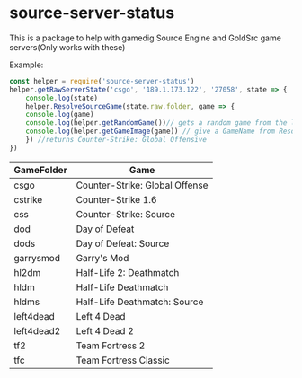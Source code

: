 # source-server-status

This is a package to help with gamedig Source Engine and GoldSrc game servers(Only works with these)

Example:
```javascript
const helper = require('source-server-status')
helper.getRawServerState('csgo', '189.1.173.122', '27058', state => {
	console.log(state)
	helper.ResolveSourceGame(state.raw.folder, game => {
	console.log(game)
	console.log(helper.getRandomGame())// gets a random game from the list
	console.log(helper.getGameImage(game)) // give a GameName from ResolveSourceGame and gives an icon from the game
	}) //returns Counter-Strike: Global Offensive
})

```

| GameFolder | Game 
|---|---
| csgo | Counter-Strike: Global Offense
| cstrike | Counter-Strike 1.6
| css | Counter-Strike: Source
| dod | Day of Defeat
| dods | Day of Defeat: Source
| garrysmod | Garry's Mod
| hl2dm | Half-Life 2: Deathmatch
| hldm  | Half-Life Deathmatch
| hldms | Half-Life Deathmatch: Source
| left4dead | Left 4 Dead
| left4dead2 | Left 4 Dead 2
| tf2 | Team Fortress 2
| tfc | Team Fortress Classic
